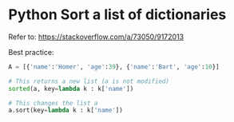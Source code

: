 # Python Sort a list of dictionaries

Refer to: https://stackoverflow.com/a/73050/9172013

Best practice:
```py
A = [{'name':'Homer', 'age':39}, {'name':'Bart', 'age':10}]

# This returns a new list (a is not modified)
sorted(a, key=lambda k : k['name']) 

# This changes the list a
a.sort(key=lambda k : k['name'])
```
